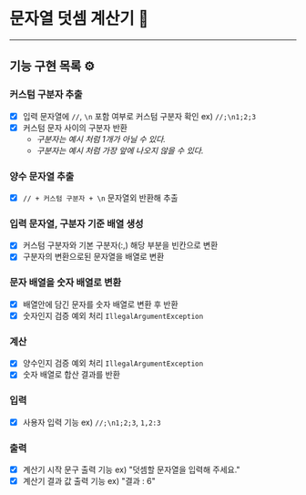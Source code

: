 # 문자열 덧셈 계산기 🚀

---
## 기능 구현 목록 ⚙️

### 커스텀 구분자 추출
- [x] 입력 문자열에 `//`, `\n` 포함 여부로 커스텀 구분자 확인 ex) `//;\n1;2;3`
- [x] 커스텀 문자 사이의 구분자 반환
  - _구분자는 예시 처럼 1개가 아닐 수 있다._
  - _구분자는 예시 처럼 가장 앞에 나오지 않을 수 있다._

### 양수 문자열 추출
- [x] `// + 커스텀 구분자 + \n` 문자열외 반환해 추출

### 입력 문자열, 구분자 기준 배열 생성
- [x] 커스텀 구분자와 기본 구분자(:,) 해당 부분을 빈칸으로 변환
- [x] 구분자의 변환으로된 문자열을 배열로 변환

### 문자 배열을 숫자 배열로 변환
- [x] 배열안에 담긴 문자를 숫자 배열로 변환 후 반환
- [x] 숫자인지 검증 예외 처리 `IllegalArgumentException`

### 계산
- [x] 양수인지 검증 예외 처리 `IllegalArgumentException`
- [x] 숫자 배열로 합산 결과를 반환

### 입력
- [x] 사용자 입력 기능 ex) `//;\n1;2;3`, `1,2:3`

### 출력
- [x] 계산기 시작 문구 출력 기능 ex) "덧셈할 문자열을 입력해 주세요."
- [x] 계산기 결과 값 출력 기능 ex) "결과 : 6" 